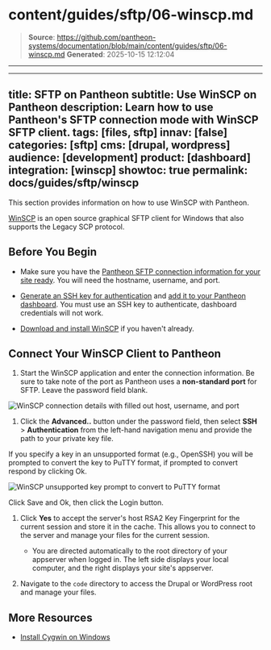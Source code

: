 # content/guides/sftp/06-winscp.md

> **Source**: https://github.com/pantheon-systems/documentation/blob/main/content/guides/sftp/06-winscp.md
> **Generated**: 2025-10-15 12:12:04

---

---
title: SFTP on Pantheon
subtitle: Use WinSCP on Pantheon
description: Learn how to use Pantheon's SFTP connection mode with WinSCP SFTP client.
tags: [files, sftp]
innav: [false]
categories: [sftp]
cms: [drupal, wordpress]
audience: [development]
product: [dashboard]
integration: [winscp]
showtoc: true
permalink: docs/guides/sftp/winscp
---

This section provides information on how to use WinSCP with Pantheon.

[WinSCP](https://winscp.net/eng/index.php) is an open source graphical SFTP client for Windows that also supports the Legacy SCP protocol.

## Before You Begin

- Make sure you have the [Pantheon SFTP connection information for your site ready](/guides/sftp/sftp-connection-info). You will need the hostname, username, and port.

- [Generate an SSH key for authentication](/ssh-keys#windows) and [add it to your Pantheon dashboard](/ssh-keys#add-ssh-key---new-dashboard). You must use an SSH key to authenticate, dashboard credentials will not work.

- [Download and install WinSCP](https://winscp.net/eng/docs/installation#download) if you haven't already.

## Connect Your WinSCP Client to Pantheon

1. Start the WinSCP application and enter the connection information. Be sure to take note of the port as Pantheon uses a **non-standard port** for SFTP. Leave the password field blank.

  ![WinSCP connection details with filled out host, username, and port](../../../images/WinSCP-connection-details.png)

1. Click the **Advanced..** button under the password field, then select **SSH** > **Authentication** from the left-hand navigation menu and provide the path to your private key file.

  If you specify a key in an unsupported format (e.g., OpenSSH) you will be prompted to convert the key to PuTTY format, if prompted to convert respond by clicking Ok.

  ![WinSCP unsupported key prompt to convert to PuTTY format](../../../images/WinSCP-convert-key.png)

  Click Save and Ok, then click the Login button.

1. Click **Yes** to accept the server's host RSA2 Key Fingerprint for the current session and store it in the cache. This allows you to connect to the server and manage your files for the current session.

    - You are directed automatically to the root directory of your appserver when logged in. The left side displays your local computer, and the right displays your site's appserver.

1. Navigate to the `code` directory to access the Drupal or WordPress root and manage your files.

## More Resources

- [Install Cygwin on Windows](/guides/local-development/cygwin-windows)
